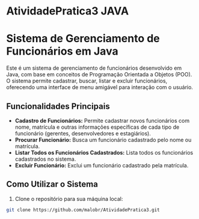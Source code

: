 # AtividadePratica3 JAVA
# Sistema de Gerenciamento de Funcionários em Java

Este é um sistema de gerenciamento de funcionários desenvolvido em Java, com base em conceitos de Programação Orientada a Objetos (POO). O sistema permite cadastrar, buscar, listar e excluir funcionários, oferecendo uma interface de menu amigável para interação com o usuário.

## Funcionalidades Principais

- **Cadastro de Funcionários:** Permite cadastrar novos funcionários com nome, matrícula e outras informações específicas de cada tipo de funcionário (gerentes, desenvolvedores e estagiários).
- **Procurar Funcionário:** Busca um funcionário cadastrado pelo nome ou matrícula.
- **Listar Todos os Funcionários Cadastrados:** Lista todos os funcionários cadastrados no sistema.
- **Excluir Funcionário:** Exclui um funcionário cadastrado pela matrícula.

## Como Utilizar o Sistema

1. Clone o repositório para sua máquina local:

```bash
git clone https://github.com/malobr/AtividadePratica3.git
```

